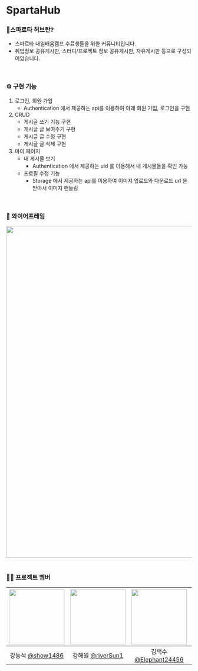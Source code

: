 # SpartaHub

### 📢스파르타 허브란?
 - 스파르타 내일배움캠프 수료생들을 위한 커뮤니티입니다.
 - 취업정보 공유게시판, 스터디/프로젝트 정보 공유게시판, 자유게시판 등으로 구성되어있습니다.
<br/>

### ⚙ 구현 기능
1. 로그인, 회원 가입
    - Authentication 에서 제공하는 api를 이용하여 아래 회원 가입, 로그인을 구현
2. CRUD
    - 게시글 쓰기 기능 구현
    - 게시글 글 보여주기 구현
    - 게시글 글 수정 구현
    - 게시글 글 삭제 구현
3. 마이 페이지
    - 내 게시물 보기
        - Authentication 에서 제공하는 uid 를 이용해서 내 게시물들을 확인 가능
    - 프로필 수정 기능
        - Storage 에서 제공하는 api를 이용하여 이미지 업로드와 다운로드 url 을 받아서 이미지 핸들링
<br/>

### 📅 와이어프레임
<img src="https://github.com/riverSun1/SpartaHub2/assets/67379144/6409282b-9fb7-443a-a6c3-103cbbe60c20" width="900"/>
<br/><br/>

### 🙋‍♂️ 프로젝트 멤버
|<img src="https://avatars.githubusercontent.com/u/153741544?v=4" width="150" height="150"/>|<img src="https://avatars.githubusercontent.com/u/67379144?v=4" width="150" height="150"/>|<img src="https://avatars.githubusercontent.com/u/127363110?v=4" width="150" height="150"/>|<img src="https://avatars.githubusercontent.com/u/144431560?v=4" width="150" height="150"/>|<img src="https://avatars.githubusercontent.com/u/114460404?v=4" width="150" height="150"/>
|:-:|:-:|:-:|:-:|:-:|
|강동석 [@show1486](https://github.com/show1486)|강해원 [@riverSun1](https://github.com/riverSun1)|김택수 [@Elephant24456](https://github.com/Elephant24456)|이하름 [@LeeHareum](https://github.com/LeeHareum)|전은겸 [@eunkyum](https://github.com/eunkyum)
<br/>
